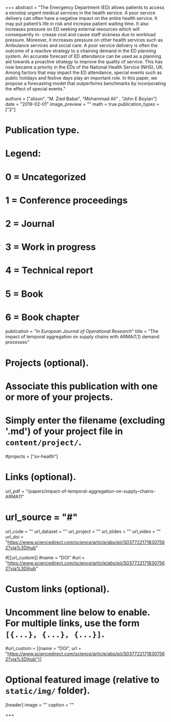 +++
abstract = "The Emergency Department (ED) allows patients to access a nonstop urgent medical services in the health service. A poor service delivery can often have a negative impact on the entire health service. It may put patient’s life in risk and increase patient waiting time. It also increases pressure on ED seeking external resources which will consequently in- crease cost and cause staff sickness due to workload pressure. Moreover, it increases pressure on other health services such as Ambulance services and social care. A poor service delivery is often the outcome of a reactive strategy to a chaining demand in the ED planning system. An accurate forecast of ED attendance can be used as a planning aid towards a proactive strategy to improve the quality of service. This has now became a priority in the EDs of the National Health Service (NHS), UK. Among factors that may impact the ED attendance, special events such as public holidays and festive days play an important role. In this paper, we propose a forecasting model that outperforms benchmarks by incorporating the effect of special events."

authors = ["alison", "M. Zied Babai", "Mohammad Ali" , "John E Boylan"]
date = "2019-02-01"
image_preview = ""
math = true
publication_types = ["2"]
# Publication type.
# Legend:
# 0 = Uncategorized
# 1 = Conference proceedings
# 2 = Journal
# 3 = Work in progress
# 4 = Technical report
# 5 = Book
# 6 = Book chapter
publication = "In *European Journal of Operational Research*"
title = "The impact of temporal aggregation on supply chains with ARMA(1,1) demand processes"
# Projects (optional).
#   Associate this publication with one or more of your projects.
#   Simply enter the filename (excluding '.md') of your project file in `content/project/`.
#projects = ["sv-health"]

# Links (optional).
url_pdf = "/papers/impact-of-temporal-aggregation-on-supply-chains-ARMA11"
# url_source = "#"
url_code = ""
url_dataset = ""
url_project = ""
url_slides = ""
url_video = ""
url_doi = "https://www.sciencedirect.com/science/article/abs/pii/S0377221718307562?via%3Dihub"

#[[url_custom]]
#name = "DOI"
#url = "https://www.sciencedirect.com/science/article/abs/pii/S0377221718307562?via%3Dihub"


# Custom links (optional).
#   Uncomment line below to enable. For multiple links, use the form `[{...}, {...}, {...}]`.
#url_custom = [{name = "DOI", url = "https://www.sciencedirect.com/science/article/abs/pii/S0377221718307562?via%3Dihub"}]


# Optional featured image (relative to `static/img/` folder).
[header]
image = ""
caption = ""

+++